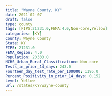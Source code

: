 ```yaml
---
title: "Wayne County, KY"
date: 2021-02-07
draft: false
type: county
tags: [FIPS:21231.0,FEMA:4.0,Non-core,Yellow]
categories: [KY]
County: Wayne County
State: KY
FIPS: 21231.0
FEMA_Region: 4.0
Population: 20333.0
NCHS_Urban_Rural_Classification: Non-core
Tests_in_prior_14_days: 243.0
Fourteen_day_test_rate_per_100000: 1195.0
Percent_Positivity_in_prior_14_days: 0.152
Level: Yellow
url: /states/KY/wayne-county
---
```



